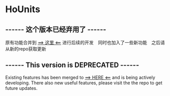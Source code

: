 # HoUnits

##  ------ 这个版本已经弃用了 ------

原有功能合并到 [⟹ 这里 ⟸](https://github.com/Pix-00/TransBox) 进行后续的开发&emsp;同时也加入了一些新功能&emsp;之后请从新的repo获取更新

##  ------ This version is DEPRECATED ------

Existing features has been merged to [⟹ HERE ⟸](https://github.com/Pix-00/TransBox) and is being actively developing. There also new useful features, please visit the the repo to get future updates.
